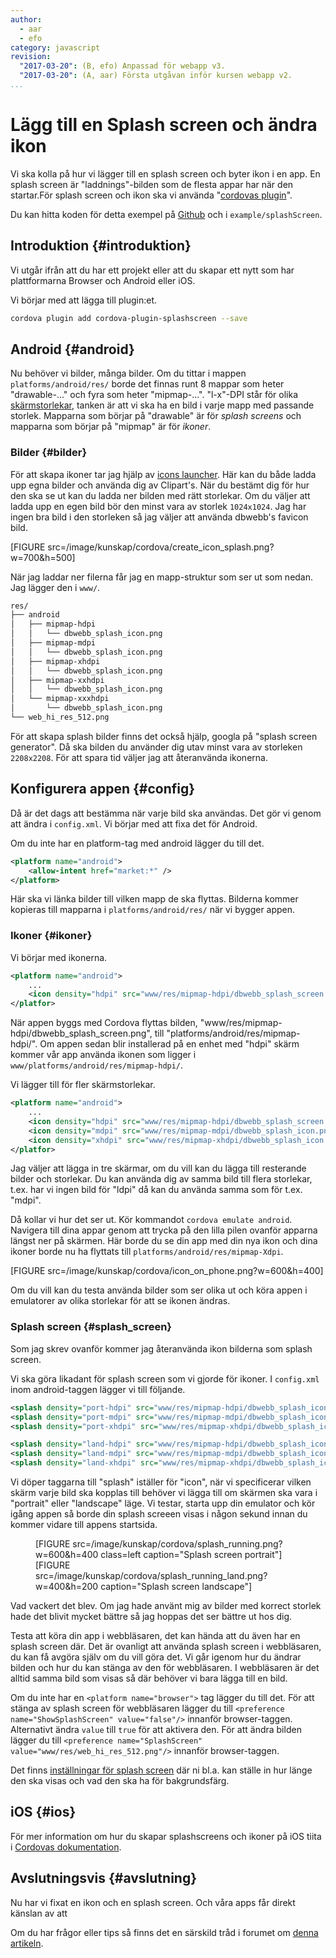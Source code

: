 ```yaml
---
author:
  - aar
  - efo
category: javascript
revision:
  "2017-03-20": (B, efo) Anpassad för webapp v3.
  "2017-03-20": (A, aar) Första utgåvan inför kursen webapp v2.
...
```

Lägg till en Splash screen och ändra ikon
==================================
Vi ska kolla på hur vi lägger till en splash screen och byter ikon i en app. En splash screen är "laddnings"-bilden som de flesta appar har när den startar.För splash screen och ikon ska vi använda "[cordovas plugin](https://cordova.apache.org/docs/en/latest/reference/cordova-plugin-splashscreen/index.html)".

Du kan hitta koden för detta exempel på [Github](https://github.com/dbwebb-se/webapp/tree/master/example/splashScreen/www) och i `example/splashScreen`.



<!--more-->



Introduktion {#introduktion}
--------------------------------------
Vi utgår ifrån att du har ett projekt eller att du skapar ett nytt som har plattformarna Browser och Android eller iOS.

Vi börjar med att lägga till plugin:et.

```bash
cordova plugin add cordova-plugin-splashscreen --save
```



Android {#android}
--------------------------------------
Nu behöver vi bilder, många bilder. Om du tittar i mappen `platforms/android/res/` borde det finnas runt 8 mappar som heter "drawable-..." och fyra som heter "mipmap-...". "l-x"-DPI står för olika [skärmstorlekar](https://phonegappro.com/phonegap-tutorial/phonegap-icon-and-splash-screen-sizes/), tanken är att vi ska ha en bild i varje mapp med passande storlek. Mapparna som börjar på "drawable" är för _splash screens_ och mapparna som börjar på "mipmap" är för _ikoner_.



### Bilder {#bilder}
För att skapa ikoner tar jag hjälp av [icons launcher](https://romannurik.github.io/AndroidAssetStudio/icons-launcher.html). Här kan du både ladda upp egna bilder och använda dig av Clipart's. När du bestämt dig för hur den ska se ut kan du ladda ner bilden med rätt storlekar.
Om du väljer att ladda upp en egen bild bör den minst vara av storlek `1024x1024`. Jag har ingen bra bild i den storleken så jag väljer att använda dbwebb's favicon bild.

[FIGURE src=/image/kunskap/cordova/create_icon_splash.png?w=700&h=500]

När jag laddar ner filerna får jag en mapp-struktur som ser ut som nedan. Jag lägger den i `www/`.

```bash
res/
├── android
│   ├── mipmap-hdpi
│   │   └── dbwebb_splash_icon.png
│   ├── mipmap-mdpi
│   │   └── dbwebb_splash_icon.png
│   ├── mipmap-xhdpi
│   │   └── dbwebb_splash_icon.png
│   ├── mipmap-xxhdpi
│   │   └── dbwebb_splash_icon.png
│   └── mipmap-xxxhdpi
│       └── dbwebb_splash_icon.png
└── web_hi_res_512.png
```

För att skapa splash bilder finns det också hjälp, googla på "splash screen generator". Då ska bilden du använder dig utav minst vara av storleken `2208x2208`. För att spara tid väljer jag att återanvända ikonerna.



## Konfigurera appen {#config}
Då är det dags att bestämma när varje bild ska användas. Det gör vi genom att ändra i `config.xml`. Vi börjar med att fixa det för Android.

Om du inte har en platform-tag med android lägger du till det.

```xml
<platform name="android">
    <allow-intent href="market:*" />
</platform>
```

Här ska vi länka bilder till vilken mapp de ska flyttas. Bilderna kommer kopieras till mapparna i `platforms/android/res/` när vi bygger appen.



### Ikoner {#ikoner}

Vi börjar med ikonerna.

```xml
<platform name="android">
    ...
    <icon density="hdpi" src="www/res/mipmap-hdpi/dbwebb_splash_screen.png" />
</platfor>
```
När appen byggs med Cordova flyttas bilden, "www/res/mipmap-hdpi/dbwebb_splash_screen.png", till "platforms/android/res/mipmap-hdpi/". Om appen sedan blir installerad på en enhet med "hdpi" skärm kommer vår app använda ikonen som ligger i `www/platforms/android/res/mipmap-hdpi/`.

Vi lägger till för fler skärmstorlekar.

```xml
<platform name="android">
    ...
    <icon density="hdpi" src="www/res/mipmap-hdpi/dbwebb_splash_screen.png" />
    <icon density="mdpi" src="www/res/mipmap-mdpi/dbwebb_splash_icon.png" />
    <icon density="xhdpi" src="www/res/mipmap-xhdpi/dbwebb_splash_icon.png" />
</platfor>
```

Jag väljer att lägga in tre skärmar, om du vill kan du lägga till resterande bilder och storlekar. Du kan använda dig av samma bild till flera storlekar, t.ex. har vi ingen bild för "ldpi" då kan du använda samma som för t.ex. "mdpi".

Då kollar vi hur det ser ut. Kör kommandot `cordova emulate android`. Navigera till dina appar genom att trycka på den lilla pilen ovanför apparna längst ner på skärmen. Här borde du se din app med din nya ikon och dina ikoner borde nu ha flyttats till `platforms/android/res/mipmap-Xdpi`.

[FIGURE src=/image/kunskap/cordova/icon_on_phone.png?w=600&h=400]

Om du vill kan du testa använda bilder som ser olika ut och köra appen i emulatorer av olika storlekar för att se ikonen ändras.



### Splash screen {#splash_screen}

Som jag skrev ovanför kommer jag återanvända ikon bilderna som splash screen.

Vi ska göra likadant för splash screen som vi gjorde för ikoner. I `config.xml` inom android-taggen lägger vi till följande.

```xml
<splash density="port-hdpi" src="www/res/mipmap-hdpi/dbwebb_splash_icon.png" />
<splash density="port-mdpi" src="www/res/mipmap-mdpi/dbwebb_splash_icon.png" />
<splash density="port-xhdpi" src="www/res/mipmap-xhdpi/dbwebb_splash_icon.png" />

<splash density="land-hdpi" src="www/res/mipmap-hdpi/dbwebb_splash_icon.png" />
<splash density="land-mdpi" src="www/res/mipmap-mdpi/dbwebb_splash_icon.png" />
<splash density="land-xhdpi" src="www/res/mipmap-xhdpi/dbwebb_splash_icon.png" />
```

Vi döper taggarna till "splash" iställer för "icon", när vi specificerar vilken skärm varje bild ska kopplas till behöver vi lägga till om skärmen ska vara i "portrait" eller "landscape" läge. Vi testar, starta upp din emulator och kör igång appen så borde din splash screeen visas i någon sekund innan du kommer vidare till appens startsida.

<figure style="overflow: auto">
[FIGURE src=/image/kunskap/cordova/splash_running.png?w=600&h=400 class=left caption="Splash screen portrait"]
[FIGURE src=/image/kunskap/cordova/splash_running_land.png?w=400&h=200 caption="Splash screen landscape"]
</figure>

Vad vackert det blev. Om jag hade använt mig av bilder med korrect storlek hade det blivit mycket bättre så jag hoppas det ser bättre ut hos dig.

Testa att köra din app i webbläsaren, det kan hända att du även har en splash screen där. Det är ovanligt att använda splash screen i webbläsaren, du kan få avgöra själv om du vill göra det. Vi går igenom hur du ändrar bilden och hur du kan stänga av den för webbläsaren. I webbläsaren är det alltid samma bild som visas så där behöver vi bara lägga till en bild.

Om du inte har en `<platform name="browser">` tag lägger du till det.
För att stänga av splash screen för webbläsaren lägger du till `<preference name="ShowSplashScreen" value="false"/>` innanför browser-taggen. Alternativt ändra `value` till `true` för att aktivera den.
För att ändra bilden lägger du till `<preference name="SplashScreen" value="www/res/web_hi_res_512.png"/>` innanför browser-taggen.

Det finns [inställningar för splash screen](https://cordova.apache.org/docs/en/latest/reference/cordova-plugin-splashscreen/index.html#preferences) där ni bl.a. kan ställe in hur länge den ska visas och vad den ska ha för bakgrundsfärg.



iOS {#ios}
--------------------------------------


För mer information om hur du skapar splashscreens och ikoner på iOS tiita i [Cordovas dokumentation](https://cordova.apache.org/docs/en/latest/reference/cordova-plugin-splashscreen/#ios-specific-information).



Avslutningsvis {#avslutning}
--------------------------------------

Nu har vi fixat en ikon och en splash screen. Och våra apps får direkt känslan av att

Om du har frågor eller tips så finns det en särskild tråd i forumet om [denna artikeln](t/7413).
